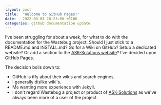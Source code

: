 ```yaml
---
layout: post
title:  "Welcome to GitHub Pages!"
date:   2022-03-03 20:23:06 +0100
categories: github documentation update
---
```

I’ve been struggling for about a week, for what to do with the documentation for the Wastebug project. Should I just stick to a README.md and INSTALL.md? Go for a Wiki on GitHub? Setup a dedicated website? Or add a section to the [ASK-Solutions website](https://www.ask-solutions.org/)? I've decided upon GitHub Pages.

The decision boils down to:
- GitHub is iffy about their wikis and search engines.
- I generally dislike wiki's.
- Me wanting more experience with Jekyll.
- I don't regard Wastebug a project or product of [ASK-Solutions](https://www.ask-solutions.org/) as we've always been more of a user of the project.
